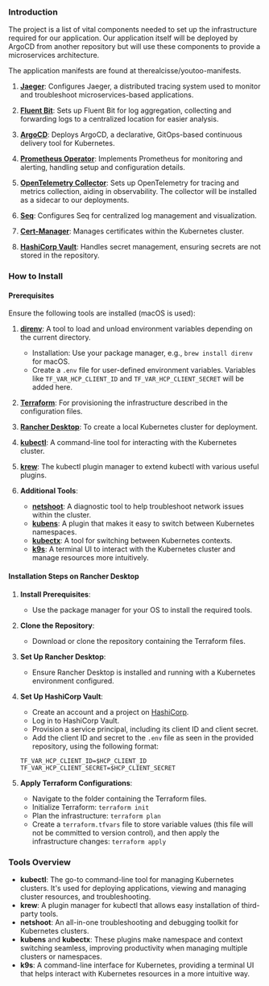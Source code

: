 ### Introduction

The project is a list of vital components needed to set up the infrastructure required for our application. Our application itself will be deployed by ArgoCD from another repository but will use these components to provide a microservices architecture.

The application manifests are found at therealcisse/youtoo-manifests.

1. **[Jaeger](https://www.jaegertracing.io/)**: Configures Jaeger, a distributed tracing system used to monitor and troubleshoot microservices-based applications.

2. **[Fluent Bit](https://fluentbit.io/)**: Sets up Fluent Bit for log aggregation, collecting and forwarding logs to a centralized location for easier analysis.

3. **[ArgoCD](https://argo-cd.readthedocs.io/)**: Deploys ArgoCD, a declarative, GitOps-based continuous delivery tool for Kubernetes.

4. **[Prometheus Operator](https://prometheus-operator.dev/)**: Implements Prometheus for monitoring and alerting, handling setup and configuration details.

5. **[OpenTelemetry Collector](https://opentelemetry.io/)**: Sets up OpenTelemetry for tracing and metrics collection, aiding in observability. The collector will be installed as a sidecar to our deployments.

6. **[Seq](https://datalust.co/seq)**: Configures Seq for centralized log management and visualization.

7. **[Cert-Manager](https://cert-manager.io/)**: Manages certificates within the Kubernetes cluster.

8. **[HashiCorp Vault](https://www.vaultproject.io/)**: Handles secret management, ensuring secrets are not stored in the repository.

### How to Install

#### Prerequisites

Ensure the following tools are installed (macOS is used):

1. **[direnv](https://direnv.net/)**: A tool to load and unload environment variables depending on the current directory.

   - Installation: Use your package manager, e.g., `brew install direnv` for macOS.
   - Create a `.env` file for user-defined environment variables. Variables like `TF_VAR_HCP_CLIENT_ID` and `TF_VAR_HCP_CLIENT_SECRET` will be added here.

2. **[Terraform](https://www.terraform.io/)**: For provisioning the infrastructure described in the configuration files.

3. **[Rancher Desktop](https://rancherdesktop.io/)**: To create a local Kubernetes cluster for deployment.

4. **[kubectl](https://kubernetes.io/docs/tasks/tools/)**: A command-line tool for interacting with the Kubernetes cluster.

5. **[krew](https://krew.sigs.k8s.io/)**: The kubectl plugin manager to extend kubectl with various useful plugins.

6. **Additional Tools**:

   - **[netshoot](https://github.com/nicolaka/netshoot)**: A diagnostic tool to help troubleshoot network issues within the cluster.
   - **[kubens](https://github.com/ahmetb/kubectx)**: A plugin that makes it easy to switch between Kubernetes namespaces.
   - **[kubectx](https://github.com/ahmetb/kubectx)**: A tool for switching between Kubernetes contexts.
   - **[k9s](https://k9scli.io/)**: A terminal UI to interact with the Kubernetes cluster and manage resources more intuitively.

#### Installation Steps on Rancher Desktop

1. **Install Prerequisites**:

   - Use the package manager for your OS to install the required tools.

2. **Clone the Repository**:

   - Download or clone the repository containing the Terraform files.

3. **Set Up Rancher Desktop**:

   - Ensure Rancher Desktop is installed and running with a Kubernetes environment configured.

4. **Set Up HashiCorp Vault**:

   - Create an account and a project on [HashiCorp](https://www.hashicorp.com/).
   - Log in to HashiCorp Vault.
   - Provision a service principal, including its client ID and client secret.
   - Add the client ID and secret to the `.env` file as seen in the provided repository, using the following format:

   ```
   TF_VAR_HCP_CLIENT_ID=$HCP_CLIENT_ID
   TF_VAR_HCP_CLIENT_SECRET=$HCP_CLIENT_SECRET
   ```

5. **Apply Terraform Configurations**:

   - Navigate to the folder containing the Terraform files.
   - Initialize Terraform: `terraform init`
   - Plan the infrastructure: `terraform plan`
   - Create a `terraform.tfvars` file to store variable values (this file will not be committed to version control), and then apply the infrastructure changes: `terraform apply`

### Tools Overview

- **kubectl**: The go-to command-line tool for managing Kubernetes clusters. It's used for deploying applications, viewing and managing cluster resources, and troubleshooting.
- **krew**: A plugin manager for kubectl that allows easy installation of third-party tools.
- **netshoot**: An all-in-one troubleshooting and debugging toolkit for Kubernetes clusters.
- **kubens** and **kubectx**: These plugins make namespace and context switching seamless, improving productivity when managing multiple clusters or namespaces.
- **k9s**: A command-line interface for Kubernetes, providing a terminal UI that helps interact with Kubernetes resources in a more intuitive way.
